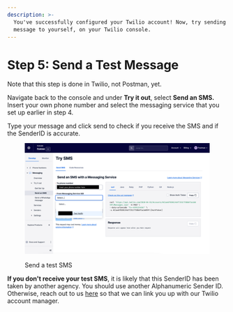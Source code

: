 ```yaml
---
description: >-
  You've successfully configured your Twilio account! Now, try sending a test
  message to yourself, on your Twilio console.
---
```


# Step 5: Send a Test Message

Note that this step is done in Twilio, not Postman, yet.

Navigate back to the console and under **Try it out**, select **Send an SMS.** Insert your own phone number and select the messaging service that you set up earlier in step 4.

Type your message and click send to check if you receive the SMS and if the SenderID is accurate.

<figure><img src="../../.gitbook/assets/image (7).png" alt=""><figcaption><p>Send a test SMS</p></figcaption></figure>

**If you don't receive your test SMS**, it is likely that this SenderID has been taken by another agency. You should use another Alphanumeric Sender ID. Otherwise, reach out to us [here](../../contact-us.md) so that we can link you up with our Twilio account manager.
